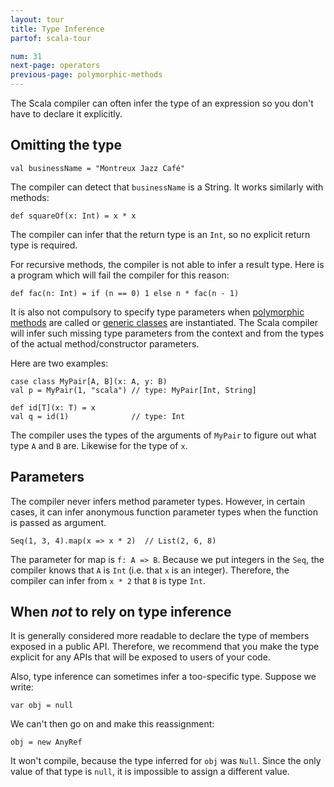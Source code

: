 ```yaml
---
layout: tour
title: Type Inference
partof: scala-tour

num: 31
next-page: operators
previous-page: polymorphic-methods
---
```


The Scala compiler can often infer the type of an expression so you don't have to declare it explicitly.

## Omitting the type

```tut
val businessName = "Montreux Jazz Café"
```
The compiler can detect that `businessName` is a String. It works similarly with methods:

```tut
def squareOf(x: Int) = x * x
```
The compiler can infer that the return type is an `Int`, so no explicit return type is required.

For recursive methods, the compiler is not able to infer a result type. Here is a program which will fail the compiler for this reason:

```tut:fail
def fac(n: Int) = if (n == 0) 1 else n * fac(n - 1)
```

It is also not compulsory to specify type parameters when [polymorphic methods](polymorphic-methods.html) are called or [generic classes](generic-classes.html) are instantiated. The Scala compiler will infer such missing type parameters from the context and from the types of the actual method/constructor parameters.

Here are two examples:

```tut
case class MyPair[A, B](x: A, y: B)
val p = MyPair(1, "scala") // type: MyPair[Int, String]

def id[T](x: T) = x
val q = id(1)              // type: Int
```

The compiler uses the types of the arguments of `MyPair` to figure out what type `A` and `B` are. Likewise for the type of `x`.

## Parameters

The compiler never infers method parameter types. However, in certain cases, it can infer anonymous function parameter types when the function is passed as argument.

```tut
Seq(1, 3, 4).map(x => x * 2)  // List(2, 6, 8)
```

The parameter for map is `f: A => B`. Because we put integers in the `Seq`, the compiler knows that `A` is `Int` (i.e. that `x` is an integer). Therefore, the compiler can infer from `x * 2` that `B` is type `Int`.

## When _not_ to rely on type inference

It is generally considered more readable to declare the type of members exposed in a public API.  Therefore, we recommend that you make the type explicit for any APIs that will be exposed to users of your code.

Also, type inference can sometimes infer a too-specific type.  Suppose we write:

```tut
var obj = null
```

We can't then go on and make this reassignment:

```tut:fail
obj = new AnyRef
```

It won't compile, because the type inferred for `obj` was `Null`. Since the only value of that type is `null`, it is impossible to assign a different value.
